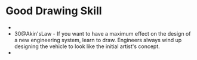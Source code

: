 # Good Drawing Skill

* 
* 30@Akin'sLaw - If you want to have a maximum effect on the design of a new engineering system, learn to draw. Engineers always wind up designing the vehicle to look like the initial artist's concept.
* 